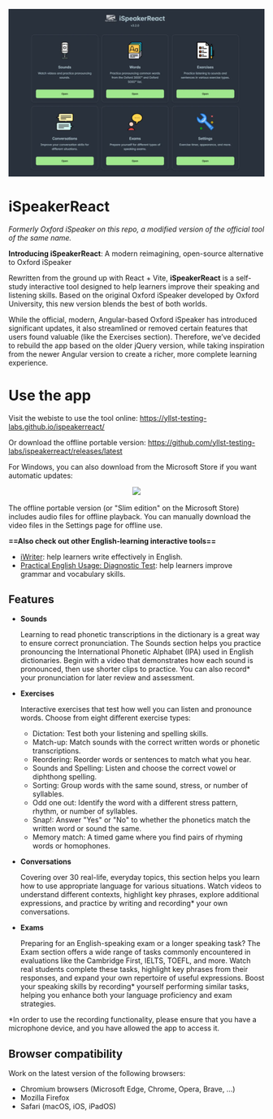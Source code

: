 <p align="center">
  <img src="./public/images/homepage_screenshot.webp" />
</p>

# iSpeakerReact

*Formerly Oxford iSpeaker on this repo, a modified version of the official tool of the same name.*

**Introducing iSpeakerReact**: A modern reimagining, open-source alternative to Oxford iSpeaker

Rewritten from the ground up with React + Vite, **iSpeakerReact** is a self-study interactive tool designed to help learners improve their speaking and listening skills. Based on the original Oxford iSpeaker developed by Oxford University, this new version blends the best of both worlds.

While the official, modern, Angular-based Oxford iSpeaker has introduced significant updates, it also streamlined or removed certain features that users found valuable (like the Exercises section). Therefore, we’ve decided to rebuild the app based on the older jQuery version, while taking inspiration from the newer Angular version to create a richer, more complete learning experience.

# Use the app

Visit the webiste to use the tool online: <https://yllst-testing-labs.github.io/ispeakerreact/>

Or download the offline portable version: <https://github.com/yllst-testing-labs/ispeakerreact/releases/latest>

For Windows, you can also download from the Microsoft Store if you want automatic updates:

<p align="center">
    <a href="https://apps.microsoft.com/store/detail/9NWK49GLXGFP?launch=true&mode=mini">
        <img width="300px" src="https://get.microsoft.com/images/en-us%20dark.svg"/>
    </a>
</p>

The offline portable version (or "Slim edition" on the Microsoft Store) includes audio files for offline playback. You can manually download the video files in the Settings page for offline use.

**==Also check out other English-learning interactive tools==**

- [iWriter](http://github.com/yell0wsuit/iwriter): help learners write effectively in English.
- [Practical English Usage: Diagnostic Test](http://github.com/yell0wsuit/oxford-peu-diagnostics): help learners improve grammar and vocabulary skills.

## Features

- **Sounds**

  Learning to read phonetic transcriptions in the dictionary is a great way to ensure correct pronunciation. The Sounds section helps you practice pronouncing the International Phonetic Alphabet (IPA) used in English dictionaries. Begin with a video that demonstrates how each sound is pronounced, then use shorter clips to practice. You can also record* your pronunciation for later review and assessment.

- **Exercises**

  Interactive exercises that test how well you can listen and pronounce words. Choose from eight different exercise types:

  - Dictation: Test both your listening and spelling skills.
  - Match-up: Match sounds with the correct written words or phonetic transcriptions.
  - Reordering: Reorder words or sentences to match what you hear.
  - Sounds and Spelling: Listen and choose the correct vowel or diphthong spelling.
  - Sorting: Group words with the same sound, stress, or number of syllables.
  - Odd one out: Identify the word with a different stress pattern, rhythm, or number of syllables.
  - Snap!: Answer "Yes" or "No" to whether the phonetics match the written word or sound the same.
  - Memory match: A timed game where you find pairs of rhyming words or homophones.

- **Conversations**

  Covering over 30 real-life, everyday topics, this section helps you learn how to use appropriate language for various situations. Watch videos to understand different contexts, highlight key phrases, explore additional expressions, and practice by writing and recording* your own conversations.

- **Exams**

  Preparing for an English-speaking exam or a longer speaking task? The Exam section offers a wide range of tasks commonly encountered in evaluations like the Cambridge First, IELTS, TOEFL, and more. Watch real students complete these tasks, highlight key phrases from their responses, and expand your own repertoire of useful expressions. Boost your speaking skills by recording* yourself performing similar tasks, helping you enhance both your language proficiency and exam strategies.

*In order to use the recording functionality, please ensure that you have a microphone device, and you have allowed the app to access it.

## Browser compatibility

Work on the latest version of the following browsers:

- Chromium browsers (Microsoft Edge, Chrome, Opera, Brave, ...)
- Mozilla Firefox
- Safari (macOS, iOS, iPadOS)
